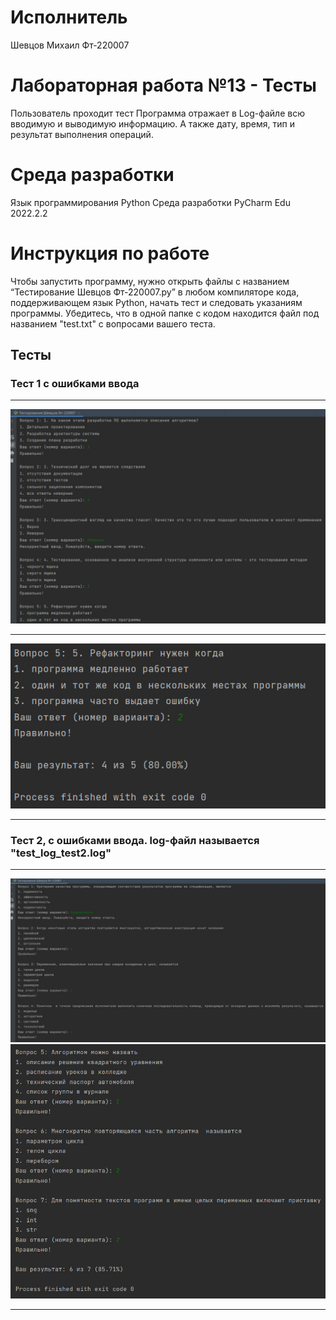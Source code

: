 # Исполнитель
Шевцов Михаил
Фт-220007

# Лабораторная работа №13 - Тесты
Пользователь проходит тест 
Программа отражает в Log-файле всю вводимую и выводимую информацию. А также дату, время, тип и результат выполнения операций.

# Среда разработки
Язык программирования Python
Среда разработки PyCharm Edu 2022.2.2

# Инструкция по работе
Чтобы запустить программу, нужно открыть файлы с названием “Тестирование Шевцов Фт-220007.py” в любом компиляторе кода, поддерживающем язык Python, начать тест и следовать указаниям программы.
Убедитесь, что в одной папке с кодом находится файл под названием "test.txt" с вопросами вашего теста.

## Тесты

### Тест 1 с ошибками ввода
___
![Тест_программы](photo_2023-12-19_12-55-30.jpg)
___
![Тест_программы](photo_2023-12-19_12-55-37.jpg)
___

### Тест 2, с ошибками ввода. log-файл называется "test_log_test2.log"
___
![Тест_программы](21.jpg)
![Тест_программы](22.jpg)
___





